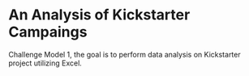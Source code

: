 # An Analysis of Kickstarter Campaings
Challenge Model 1, the goal is to perform data analysis on Kickstarter project utilizing Excel. 
